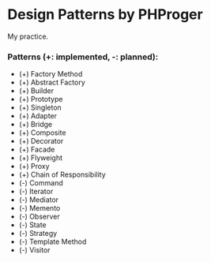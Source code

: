 # Design Patterns by PHProger

My practice.

### Patterns (+: implemented, -: planned):

 - (+) Factory Method
 - (+) Abstract Factory
 - (+) Builder
 - (+) Prototype
 - (+) Singleton
 - (+) Adapter
 - (+) Bridge
 - (+) Composite
 - (+) Decorator
 - (+) Facade
 - (+) Flyweight
 - (+) Proxy
 - (+) Chain of Responsibility
 - (-) Command
 - (-) Iterator
 - (-) Mediator
 - (-) Memento
 - (-) Observer
 - (-) State
 - (-) Strategy
 - (-) Template Method
 - (-) Visitor